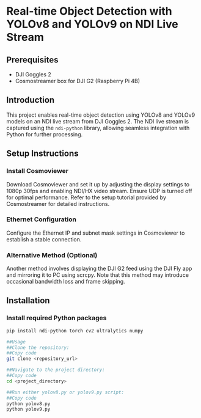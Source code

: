 # **Real-time Object Detection with YOLOv8 and YOLOv9 on NDI Live Stream**

## Prerequisites
- DJI Goggles 2
- Cosmostreamer box for DJI G2 (Raspberry Pi 4B)

## Introduction
This project enables real-time object detection using YOLOv8 and YOLOv9 models on an NDI live stream from DJI Goggles 2. The NDI live stream is captured using the `ndi-python` library, allowing seamless integration with Python for further processing.

## Setup Instructions
### Install Cosmoviewer
Download Cosmoviewer and set it up by adjusting the display settings to 1080p 30fps and enabling NDI/HX video stream. Ensure UDP is turned off for optimal performance. Refer to the setup tutorial provided by Cosmostreamer for detailed instructions.

### Ethernet Configuration
Configure the Ethernet IP and subnet mask settings in Cosmoviewer to establish a stable connection.

### Alternative Method (Optional)
Another method involves displaying the DJI G2 feed using the DJI Fly app and mirroring it to PC using scrcpy. Note that this method may introduce occasional bandwidth loss and frame skipping.

## Installation
### Install required Python packages
```bash
pip install ndi-python torch cv2 ultralytics numpy

##Usage
##Clone the repository:
##Copy code
git clone <repository_url>

##Navigate to the project directory:
##Copy code
cd <project_directory>

##Run either yolov8.py or yolov9.py script:
##Copy code
python yolov8.py
python yolov9.py
